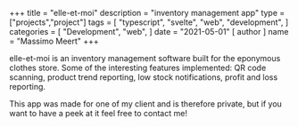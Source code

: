 +++
title = "elle-et-moi"
description = "inventory management app"
type = ["projects","project"]
tags = [
    "typescript",
    "svelte",
    "web",
    "development",
]
categories = [
    "Development",
    "web",
]
date = "2021-05-01"
[ author ]
  name = "Massimo Meert"
+++

elle-et-moi is an inventory management software built for the eponymous clothes store. Some of the interesting features implemented: QR code scanning, product trend reporting, low stock notifications, profit and loss reporting.

This app was made for one of my client and is therefore private, but if you want to have a peek at it feel free to contact me!

